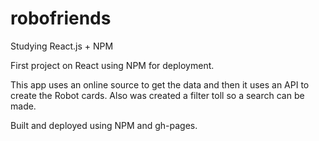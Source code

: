 # robofriends
Studying React.js + NPM

First project on React using NPM for deployment.

This app uses an online source to get the data and then it uses an API to create the Robot cards.
Also was created a filter toll so a search can be made.

Built and deployed using NPM and gh-pages.
